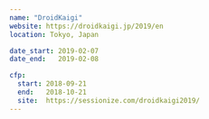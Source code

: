 ```yaml
---
name: "DroidKaigi"
website: https://droidkaigi.jp/2019/en
location: Tokyo, Japan

date_start: 2019-02-07
date_end:   2019-02-08

cfp:
  start: 2018-09-21
  end:   2018-10-21
  site:  https://sessionize.com/droidkaigi2019/
---
```

